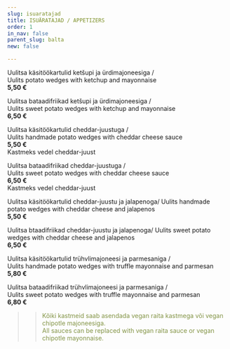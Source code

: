 ```yaml
---
slug: isuaratajad
title: ISUÄRATAJAD / APPETIZERS
order: 1
in_nav: false
parent_slug: balta
new: false

---
```

Uulitsa käsitöökartulid ketšupi ja ürdimajoneesiga /  
Uulits potato wedges with ketchup and mayonnaise  
**5,50 €**

Uulitsa bataadifriikad ketšupi ja ürdimajoneesiga /  
Uulits sweet potato wedges with ketchup and mayonnaise  
**6,50 €**

Uulitsa käsitöökartulid cheddar-juustuga /  
Uulits handmade potato wedges with cheddar cheese sauce  
**5,50 €**  
<span class="koostis">Kastmeks vedel cheddar-juust</span>

Uulitsa bataadifriikad cheddar-juustuga /  
Uulits sweet potato wedges with cheddar cheese sauce  
**6,50 €**  
<span class="koostis">Kastmeks vedel cheddar-juust</span>

<span class="spicy"></span> Uulitsa käsitöökartulid cheddar-juustu ja jalapenoga/ Uulits handmade potato wedges with cheddar cheese and jalapenos  
**5,50 €**

<span class="spicy"></span> Uulitsa btaadifriikad cheddar-juustu ja jalapenoga/ Uulits sweet potato wedges with cheddar cheese and jalapenos  
**6,50 €**

Uulitsa käsitöökartulid trühvlimajoneesi ja parmesaniga /  
Uulits handmade potato wedges with truffle mayonnaise and parmesan  
**5,80 €**

Uulitsa bataadifriikad trühvlimajoneesi ja parmesaniga /  
Uulits sweet potato wedges with truffle mayonnaise and parmesan  
**6,80 €**

</span>

> > <span style="color: #839446;">Kõiki kastmeid saab asendada vegan raita kastmega või vegan chipotle majoneesiga.  
> > All sauces can be replaced with vegan raita sauce or vegan chipotle mayonnaise.</span>
> >
> > <span class="vege"></span><span class="vegan"></span>